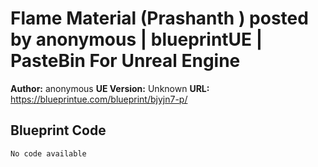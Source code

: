 # Flame Material (Prashanth ) posted by anonymous | blueprintUE | PasteBin For Unreal Engine

**Author:** anonymous
**UE Version:** Unknown
**URL:** https://blueprintue.com/blueprint/bjyjn7-p/

## Blueprint Code
```ue4
No code available
```

